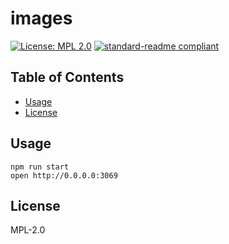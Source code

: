 # images

[![License: MPL 2.0](https://img.shields.io/badge/License-MPL%202.0-brightgreen.svg)](https://opensource.org/licenses/MPL-2.0)
[![standard-readme compliant](https://img.shields.io/badge/standard--readme-OK-green.svg)](https://github.com/RichardLitt/standard-readme)

## Table of Contents

* [Usage](#usage)
* [License](#license)

## Usage

```
npm run start
open http://0.0.0.0:3069
```

## License

MPL-2.0
